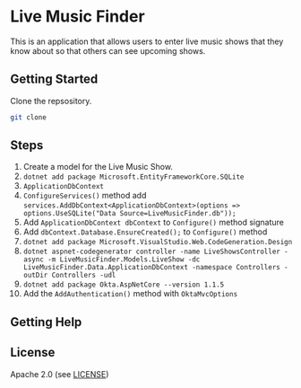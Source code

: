 # Live Music Finder

This is an application that allows users to enter live music shows that they know about so that others can see upcoming shows.

## Getting Started

Clone the repsository.

```sh
git clone 
```

## Steps

1. Create a model for the Live Music Show.
2. `dotnet add package Microsoft.EntityFrameworkCore.SQLite`
3. `ApplicationDbContext`
4. `ConfigureServices()` method add `services.AddDbContext<ApplicationDbContext>(options => options.UseSQLite("Data Source=LiveMusicFinder.db"));`
5. Add `ApplicationDbContext dbContext` to `Configure()` method signature
6. Add `dbContext.Database.EnsureCreated();` to `Configure()` method
7. `dotnet add package Microsoft.VisualStudio.Web.CodeGeneration.Design`
8. `dotnet aspnet-codegenerator controller -name LiveShowsController -async -m LiveMusicFinder.Models.LiveShow -dc LiveMusicFinder.Data.ApplicationDbContext -namespace Controllers -outDir Controllers -udl`
9. `dotnet add package Okta.AspNetCore --version 1.1.5`
10. Add the `AddAuthentication()` method with `OktaMvcOptions`


## Getting Help


## License
Apache 2.0 (see [LICENSE](LICENSE))